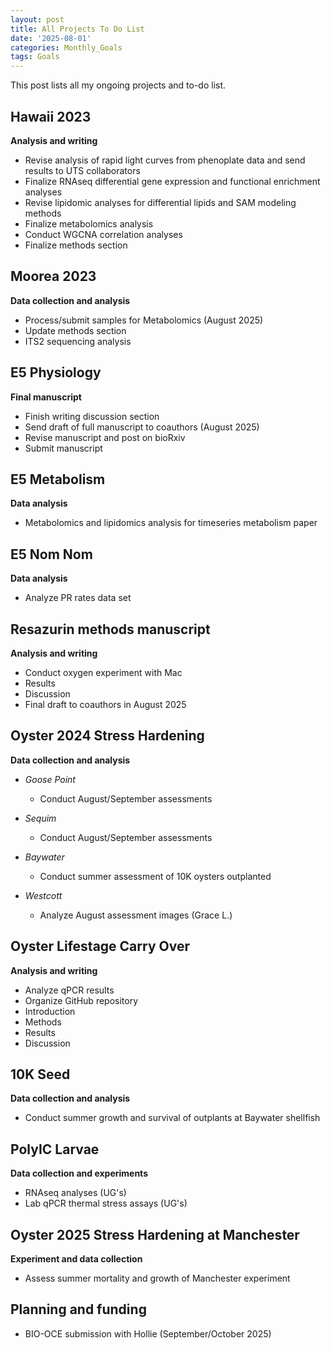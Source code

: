 ```yaml
---
layout: post
title: All Projects To Do List
date: '2025-08-01'
categories: Monthly_Goals
tags: Goals
---
```


This post lists all my ongoing projects and to-do list.  

## Hawaii 2023   
**Analysis and writing**   

- Revise analysis of rapid light curves from phenoplate data and send results to UTS collaborators 
- Finalize RNAseq differential gene expression and functional enrichment analyses 
- Revise lipidomic analyses for differential lipids and SAM modeling methods 
- Finalize metabolomics analysis 
- Conduct WGCNA correlation analyses 
- Finalize methods section 

## Moorea 2023   
**Data collection and analysis**   

- Process/submit samples for Metabolomics (August 2025) 
- Update methods section 
- ITS2 sequencing analysis

## E5 Physiology     
**Final manuscript**   

- Finish writing discussion section 
- Send draft of full manuscript to coauthors (August 2025) 
- Revise manuscript and post on bioRxiv 
- Submit manuscript

## E5 Metabolism   
**Data analysis** 

- Metabolomics and lipidomics analysis for timeseries metabolism paper 

## E5 Nom Nom   
**Data analysis** 

- Analyze PR rates data set 

## Resazurin methods manuscript   
**Analysis and writing** 

- Conduct oxygen experiment with Mac 
- Results
- Discussion
- Final draft to coauthors in August 2025

## Oyster 2024 Stress Hardening   
**Data collection and analysis** 

- *Goose Point*
	- Conduct August/September assessments 
  
- *Sequim* 
	- Conduct August/September assessments  

- *Baywater* 
	- Conduct summer assessment of 10K oysters outplanted

- *Westcott* 
	- Analyze August assessment images (Grace L.)

## Oyster Lifestage Carry Over 
**Analysis and writing** 

- Analyze qPCR results
- Organize GitHub repository 
- Introduction 
- Methods 
- Results 
- Discussion 

## 10K Seed    
**Data collection and analysis**   

- Conduct summer growth and survival of outplants at Baywater shellfish 

## PolyIC Larvae   
**Data collection and experiments**   
 
- RNAseq analyses (UG's)
- Lab qPCR thermal stress assays (UG's)

## Oyster 2025 Stress Hardening at Manchester   
**Experiment and data collection**   

- Assess summer mortality and growth of Manchester experiment 

## Planning and funding    

- BIO-OCE submission with Hollie (September/October 2025)
